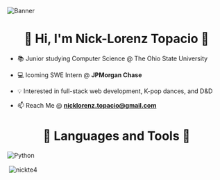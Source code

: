 ![Banner](https://i.pinimg.com/originals/73/4a/17/734a1733c544c50687c82d8799dc3c35.jpg)

<h1 align="center">👋 Hi, I'm Nick-Lorenz Topacio 👋</h1>

- 📚 Junior studying Computer Science @ The Ohio State University
  
- 💻 Icoming SWE Intern @ **JPMorgan Chase**
  
- 💡 Interested in full-stack web development, K-pop dances, and D&D
  
- 📫 Reach Me @ **nicklorenz.topacio@gmail.com**

<h1 align="center">🔧 Languages and Tools 🔧</h1>

![Python](https://img.shields.io/badge/python-3670A0?style=for-the-badge&logo=python&logoColor=ffdd54)

<p>&nbsp;<img align="center" src="https://github-readme-stats.vercel.app/api?username=nickte4&show_icons=true&locale=en" alt="nickte4" /></p>
